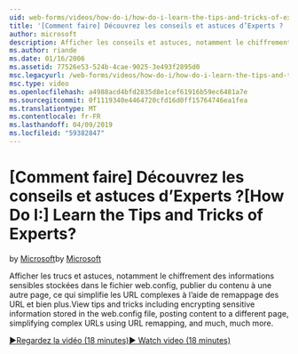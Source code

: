 ```yaml
---
uid: web-forms/videos/how-do-i/how-do-i-learn-the-tips-and-tricks-of-experts
title: '[Comment faire] Découvrez les conseils et astuces d’Experts ? | Microsoft Docs'
author: microsoft
description: Afficher les conseils et astuces, notamment le chiffrement des informations sensibles stockées dans le fichier web.config, publier du contenu à une autre page, ce qui simplifie les URL complexes...
ms.author: riande
ms.date: 01/16/2006
ms.assetid: 77526e53-524b-4cae-9025-3e493f2895d0
msc.legacyurl: /web-forms/videos/how-do-i/how-do-i-learn-the-tips-and-tricks-of-experts
msc.type: video
ms.openlocfilehash: a4988acd4bfd2835d8e1cef61916b59ec6481a7e
ms.sourcegitcommit: 0f1119340e4464720cfd16d0ff15764746ea1fea
ms.translationtype: MT
ms.contentlocale: fr-FR
ms.lasthandoff: 04/09/2019
ms.locfileid: "59382847"
---
```

# <a name="how-do-i-learn-the-tips-and-tricks-of-experts"></a><span data-ttu-id="81cc1-104">[Comment faire] Découvrez les conseils et astuces d’Experts ?</span><span class="sxs-lookup"><span data-stu-id="81cc1-104">[How Do I:] Learn the Tips and Tricks of Experts?</span></span>

<span data-ttu-id="81cc1-105">by [Microsoft](https://github.com/microsoft)</span><span class="sxs-lookup"><span data-stu-id="81cc1-105">by [Microsoft](https://github.com/microsoft)</span></span>

<span data-ttu-id="81cc1-106">Afficher les trucs et astuces, notamment le chiffrement des informations sensibles stockées dans le fichier web.config, publier du contenu à une autre page, ce qui simplifie les URL complexes à l’aide de remappage des URL et bien plus.</span><span class="sxs-lookup"><span data-stu-id="81cc1-106">View tips and tricks including encrypting sensitive information stored in the web.config file, posting content to a different page, simplifying complex URLs using URL remapping, and much, much more.</span></span>

[<span data-ttu-id="81cc1-107">&#9654;Regardez la vidéo (18 minutes)</span><span class="sxs-lookup"><span data-stu-id="81cc1-107">&#9654; Watch video (18 minutes)</span></span>](https://channel9.msdn.com/Blogs/ASP-NET-Site-Videos/how-do-i-learn-the-tips-and-tricks-of-experts)
